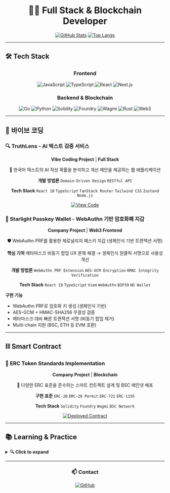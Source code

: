 <div align="center">

# 👨‍💻 Full Stack & Blockchain Developer

[![GitHub Stats](https://github-readme-stats.vercel.app/api?username=fdongfdong&show_icons=true&theme=tokyonight&hide_border=true)](https://github.com/fdongfdong)
[![Top Langs](https://github-readme-stats.vercel.app/api/top-langs/?username=fdongfdong&layout=compact&theme=tokyonight&hide_border=true)](https://github.com/fdongfdong)

</div>

---

## 🛠 Tech Stack

<div align="center">

### Frontend
![JavaScript](https://img.shields.io/badge/JavaScript-F7DF1E?style=for-the-badge&logo=javascript&logoColor=black)
![TypeScript](https://img.shields.io/badge/TypeScript-3178C6?style=for-the-badge&logo=typescript&logoColor=white)
![React](https://img.shields.io/badge/React-61DAFB?style=for-the-badge&logo=react&logoColor=black)
![Next.js](https://img.shields.io/badge/Next.js-000000?style=for-the-badge&logo=next.js&logoColor=white)

### Backend & Blockchain
![Go](https://img.shields.io/badge/Go-00ADD8?style=for-the-badge&logo=go&logoColor=white)
![Python](https://img.shields.io/badge/Python-3776AB?style=for-the-badge&logo=python&logoColor=white)
![Solidity](https://img.shields.io/badge/Solidity-363636?style=for-the-badge&logo=solidity&logoColor=white)
![Foundry](https://img.shields.io/badge/Foundry-000000?style=for-the-badge&logo=ethereum&logoColor=white)
![Wagmi](https://img.shields.io/badge/Wagmi-1C1B1B?style=for-the-badge&logo=ethereum&logoColor=white)
![Rust](https://img.shields.io/badge/Rust-000000?style=for-the-badge&logo=rust&logoColor=white)
![Web3](https://img.shields.io/badge/Web3.js-F16822?style=for-the-badge&logo=web3.js&logoColor=white)

</div>

---

## 🎯 바이브 코딩

### 🔍 TruthLens - AI 텍스트 검증 서비스

<div align="center">

**Vibe Coding Project** | **Full Stack**

🤖 한국어 텍스트의 AI 작성 확률을 분석하고 개선 제안을 제공하는 웹 애플리케이션

**개발 방법론**
`Domain-Driven Design` `RESTful API`

**Tech Stack**
`React 18` `TypeScript` `TanStack Router` `Tailwind CSS` `Zustand` `Node.js`

[![View Code](https://img.shields.io/badge/View_Code-181717?style=for-the-badge&logo=github&logoColor=white)](https://github.com/FDongFDong/truthlens)

</div>

### 🔐 Starlight Passkey Wallet - WebAuthn 기반 암호화폐 지갑

<div align="center">

**Company Project** | **Web3 Frontend**

🛡️ WebAuthn PRF를 활용한 제로널리지 패스키 지갑 (생체인식 기반 트랜잭션 서명)

**핵심 기여**
메타마스크 비동기 팝업 UX 문제 해결 → 생체인식 원클릭 서명으로 사용성 개선

**개발 방법론**
`WebAuthn PRF Extension` `AES-GCM Encryption` `HMAC Integrity Verification`

**Tech Stack**
`React 19` `TypeScript` `Viem` `WebAuthn` `BIP39` `HD Wallet`

</div>

**구현 기능**
- WebAuthn PRF로 암호화 키 생성 (생체인식 기반)
- AES-GCM + HMAC-SHA256 무결성 검증
- 메타마스크 대비 빠른 트랜잭션 서명 (비동기 팝업 제거)
- Multi-chain 지원 (BSC, ETH 등 EVM 호환)

---

## ⛓️ Smart Contract

### 📝 ERC Token Standards Implementation

<div align="center">

**Company Project** | **Blockchain**

💎 다양한 ERC 표준을 준수하는 스마트 컨트랙트 설계 및 BSC 메인넷 배포

**구현 표준**
`ERC-20` `ERC-20 Permit` `ERC-721` `ERC-1155`

**Tech Stack**
`Solidity` `Foundry` `Wagmi` `BSC Network`

[![Deployed Contract](https://img.shields.io/badge/BSCScan-FCC624?style=for-the-badge&logo=binance&logoColor=black)](https://bscscan.com/address/0x01B425FDE4653b630e911159FBDb0DB9E41E3dcf)

</div>

---

## 📚 Learning & Practice

<details>
<summary><b>🔍 Click to expand</b></summary>

### Language Practice
- [Go Language](https://github.com/FDongFDong/go_language_practice)
- [TypeScript](https://github.com/FDongFDong/typescript_practice)
- [React.js](https://github.com/FdongFdong/react_practice)
- [Solidity](https://github.com/FDongFDong/solidity_practice)

### Blockchain Study
- [Blockchain Fundamentals](https://github.com/FDongFDong/BlockChain_study)
- [Blockchain Daemon Server](https://github.com/FDongFDong/blockchain_daemon_server)
- [Web3 Practice](https://github.com/FDongFDong/web3-practice)

</details>

---

<div align="center">

### 📫 Contact

[![GitHub](https://img.shields.io/badge/GitHub-181717?style=for-the-badge&logo=github&logoColor=white)](https://github.com/FDongFDong)

</div>
